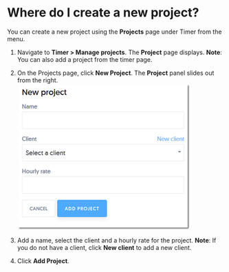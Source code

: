 # Where do I create a new project?

You can create a new project using the **Projects** page under Timer from the menu.

1. Navigate to **Timer > Manage projects**.
   The **Project** page displays. 
   **Note**: You can also add a project from the timer page. 
   
2. On the Projects page, click **New Project**.
   The **Project** panel slides out from the right.
   ![](/assets/Newproject.png)
   
3. Add a name, select the client and a hourly rate for the project.
**Note**: If you do not have a client, click **New client** to add a new client.

4. Click **Add Project**.


